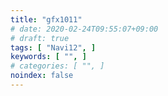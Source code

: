 ```yaml
---
title: "gfx1011"
# date: 2020-02-24T09:55:07+09:00
# draft: true
tags: [ "Navi12", ]
keywords: [ "", ]
# categories: [ "", ]
noindex: false
---
```


